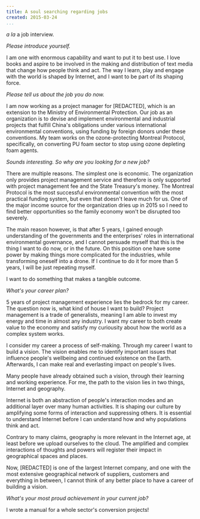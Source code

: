 ```yaml
---
title: A soul searching regarding jobs
created: 2015-03-24
...
```


*a la* a job interview.

*Please introduce yourself.*

I am one with enormous capability and want to put it to best use. I love books and aspire to be involved in the making and distribution of text media that change how people think and act. The way I learn, play and engage with the world is shaped by Internet, and I want to be part of its shaping force.

*Please tell us about the job you do now.*

I am now working as a project manager for \[REDACTED], which is an extension to the Ministry of Environmental Protection. Our job as an organization is to devise and implement environmental and industrial projects that fulfill China's obligations under various international environmental conventions, using funding by foreign donors under these conventions. My team works on the ozone-protecting Montreal Protocol, specifically, on converting PU foam sector to stop using ozone depleting foam agents.

*Sounds interesting. So why are you looking for a new job?*

There are multiple reasons. The simplest one is economic. The organization only provides project management service and therefore is only supported with project management fee and the State Treasury's money. The Montreal Protocol is the most successful environmental convention with the most practical funding system, but even that doesn't leave much for us. One of the major income source for the organization dries up in 2015 so I need to find better opportunities so the family economy won't be disrupted too severely.

The main reason however, is that after 5 years, I gained enough understanding of the governments and the enterprises' roles in international environmental governance, and I cannot persuade myself that this is the thing I want to do now, or in the future. On this position one have some power by making things more complicated for the industries, while transforming oneself into a drone. If I continue to do it for more than 5 years, I will be just repeating myself.

I want to do something that makes a tangible outcome.

*What's your career plan?*

5 years of project management experience lies the bedrock for my career. The question now is, what kind of house I want to build? Project management is a trade of generalists, meaning I am able to invest my energy and time in almost any industry. I want my career to both create value to the economy and satisfy my curiousity about how the world as a complex system works. 

I consider my career a process of self-making. Through my career I want to build a vision. The vision enables me to identify important issues that influence people's wellbeing and continued existence on the Earth. Afterwards, I can make real and everlasting impact on people's lives.

Many people have already obtained such a vision, through their learning and working experience. For me, the path to the vision lies in two things, Internet and geography.

Internet is both an abstraction of people's interaction modes and an additional layer over many human activities. It is shaping our culture by amplifying some forms of interaction and suppressing others. It is essential to understand Internet before I can understand how and why populations think and act.

Contrary to many claims, geography is more relevant in the Internet age, at least before we upload ourselves to the cloud. The amplified and complex interactions of thoughts and powers will register their impact in geographical spaces and places.

Now, \[REDACTED] is one of the largest Internet company, and one with the most extensive geographical network of suppliers, customers and everything in between, I cannot think of any better place to have a career of building a vision.

*What's your most proud achievement in your current job?*

I wrote a manual for a whole sector's conversion projects!
